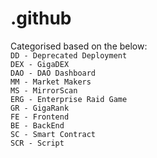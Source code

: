 # .github

Categorised based on the below:<br>
`DD - Deprecated Deployment`<br>
`DEX - GigaDEX`<br>
`DAO - DAO Dashboard`<br>
`MM - Market Makers`<br>
`MS - MirrorScan`<br>
`ERG - Enterprise Raid Game`<br>
`GR - GigaRank`<br>
  `FE - Frontend`<br>
  `BE - BackEnd`<br>
  `SC - Smart Contract`<br>
  `SCR - Script`<br>
